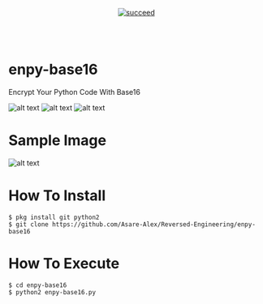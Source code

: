 <p align="center">
<a href="#"><img title="succeed" src="https://img.shields.io/badge/deobfuscating-succeed-green?colorB=%23017e40&style=for-the-badge"></a>
</p>

<br/><br/>

# enpy-base16
Encrypt Your Python Code With Base16

![alt text](https://img.shields.io/badge/Coded-xNot_Found-blue.svg)
![alt text](https://img.shields.io/badge/Size-34.00KB-yellow.svg)
![alt text](https://img.shields.io/badge/Python-2.7-green.svg)
# Sample Image
![alt text](https://raw.githubusercontent.com/hatakecnk/hatakecnk.github.io/master/IMG_20190602_185353.jpg)

# How To Install
```
$ pkg install git python2
$ git clone https://github.com/Asare-Alex/Reversed-Engineering/enpy-base16
```

# How To Execute
```
$ cd enpy-base16
$ python2 enpy-base16.py
```
